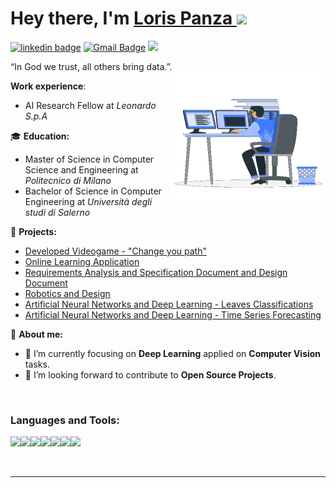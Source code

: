 <h1>Hey there, I'm <a  href="https://github.com/LorisPanza/">Loris Panza </a> <img  src="https://media.giphy.com/media/hvRJCLFzcasrR4ia7z/giphy.gif" width="30px"></h1>

[![linkedin badge](https://img.shields.io/badge/LorisPanza-30302f?style=flat&logo=linkedin)](https://www.linkedin.com/in/loris-panza-70512b222/)
[![Gmail Badge](https://img.shields.io/badge/lorispanza@gmail.com-30302f?style=flat&logo=Gmail&logoColor=red)](mailto:lorispanza@gmail.com)
<img src="https://komarev.com/ghpvc/?username=LorisPanza&style=plastic" />

“In God we trust, all others bring data.”. <br>
<img align='right' src="https://github.com/0xAbdulKhalid/0xAbdulKhalid/raw/main/assets/mdImages/Right_Side.gif" width="250" height="210">

**Work experience**:
- AI Research Fellow at _Leonardo S.p.A_

🎓 **Education:**
- Master of Science in Computer Science and Engineering at _Politecnico di Milano_
- Bachelor of Science in Computer Engineering at _Università degli studi di Salerno_

📌 **Projects:**
- [Developed Videogame - "Change you path"](https://github.com/LorisPanza/Change-Your-Path)
- [Online Learning Application](https://github.com/citteriomatteo/onlinelearningapplications-2022)
- [Requirements Analysis and Specification Document and Design Document](https://github.com/LorisPanza/RASD-DDDocument)
- [Robotics and Design](https://github.com/LorisPanza/RoboticsAndDesign)
- [Artificial Neural Networks and Deep Learning - Leaves Classifications](https://github.com/LorisPanza/ANNDL-Leaf-Classification)
- [Artificial Neural Networks and Deep Learning - Time Series Forecasting](https://github.com/LorisPanza/ANNDL-TimeSeriesForecasting)


👦 **About me:**
- 🌱 I’m currently focusing on **Deep Learning** applied on **Computer Vision** tasks.
- 💬 I’m looking forward to contribute to **Open Source Projects**.

<br>

<h3 align="left">Languages and Tools:</h3>
<p align="left"> <img src="https://img.icons8.com/color/48/4a90e2/c-programming.png"/><img src="https://img.icons8.com/color/48/4a90e2/c-plus-plus-logo.png"/><img src="https://img.icons8.com/color/48/4a90e2/python--v1.png"/><img src="https://img.icons8.com/color/48/4a90e2/java-coffee-cup-logo--v1.png"/><img src="https://img.icons8.com/color/48/4a90e2/visual-studio-code-2019.png"/><img src="https://img.icons8.com/color/48/4a90e2/git.png"/><img src="https://img.icons8.com/fluent/48/4a90e2/github.png"/> </p>

<br>








---
